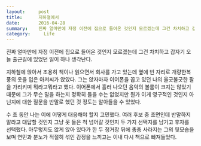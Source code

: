 ```yaml
---
layout:     post
title:      지하철에서
date:       2016-04-28
summary:    진짜 얼마만에 자정 이전에 집으로 들어온 것인지 모르겠는데 그건 차치하고 갑자기 오늘 출근길에 있었던 일이 하나 생각난다.
category:	  Life
---
```


진짜 얼마만에 자정 이전에 집으로 들어온 것인지 모르겠는데 그건 차치하고 갑자기 오늘 출근길에 있었던 일이 하나 생각난다.

지하철에 앉아서 조용히 책이나 읽으면서 회사를 가고 있는데 옆에 빈 자리로 개량한복 풍의 옷을 입은 아저씨가 앉았다. 그는 앉자마자 이어폰을 꼽고 있던 나의 울긋불긋한 팔을 가리키며 뭐라고뭐라고 했다. 이어폰에서 흘러 나오던 음악의 볼륨이 크지는 않았기 때문에 그가 무슨 말을 하는지 정확히 들을 수는 없었지만 뭔가 이게 영구적인 것인지 아닌지에 대한 질문을 반말로 했던 것 정도는 알아들을 수 있었다.

수 초 동안 나는 이에 어떻게 대응해야 할지 고민했다. 여러 후보 중 초면인데 반말하지 말라고 대답할 것인지 그냥 못 들은 척 넘어갈 것인지 두 가지 선택지를 남기고 후자를 선택했다. 아무렇지도 않게 앉아 있다가 한 두 정거장 뒤에 총총 사라지는 그의 뒷모습을 보며 연민과 분노가 적절히 섞인 감정을 느끼고는 이내 다시 책으로 빠져들었다.
